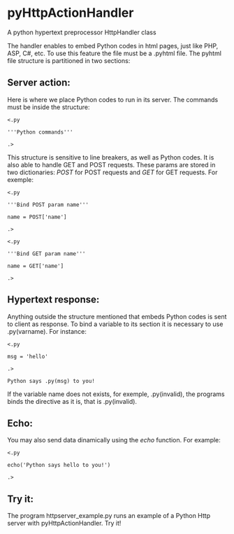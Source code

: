 # pyHttpActionHandler
A python hypertext preprocessor HttpHandler class

The handler enables to embed Python codes in html pages, just like PHP, ASP, C#, etc. 
To use this feature the file must be a .pyhtml file.
The pyhtml file structure is partitioned in two sections:

## Server action: 

Here is where we place Python codes to run in its server. The commands must be inside the structure:

```
<.py

'''Python commands'''

.>
```

This structure is sensitive to line breakers, as well as Python codes. 
It is also able to handle GET and POST requests. These params are stored in two dictionaries: _POST_ for POST requests and _GET_ for GET 
requests. For exemple:

```
<.py

'''Bind POST param name'''

name = POST['name']

.>
```
```
<.py

'''Bind GET param name'''

name = GET['name']

.>
```

## Hypertext response:

Anything outside the structure mentioned that embeds Python codes is sent to client as response. To bind a variable to its section it is necessary to use .py(varname). For instance:

```
<.py

msg = 'hello'

.>

Python says .py(msg) to you!
```

If the variable name does not exists, for exemple, .py(invalid), the programs binds the directive as it is, that is .py(invalid).

## Echo:

You may also send data dinamically using the _echo_ function. For example:

```
<.py

echo('Python says hello to you!')

.>
```

## Try it:
The program httpserver_example.py runs an example of a Python Http server with pyHttpActionHandler. Try it!
